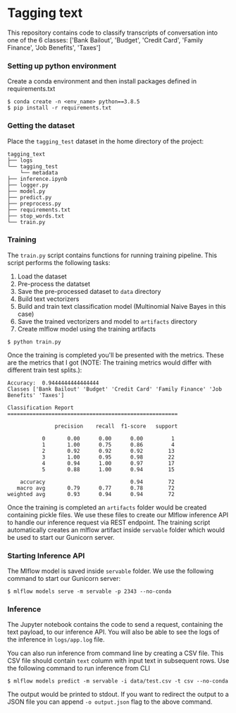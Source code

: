 # Tagging text

This repository contains code to classify transcripts of conversation into one of the 6 classes: ['Bank Bailout', 'Budget', 'Credit Card', 'Family Finance', 'Job Benefits', 'Taxes']

### Setting up python environment

Create a conda environment and then install packages defined in requirements.txt

```
$ conda create -n <env_name> python==3.8.5
$ pip install -r requirements.txt
```

### Getting the dataset

Place the `tagging_test` dataset in the home directory of the project:

```
tagging_text
├── logs
└── tagging_test
    └── metadata
├── inference.ipynb
├── logger.py
├── model.py
├── predict.py
├── preprocess.py
├── requirements.txt
├── stop_words.txt
└── train.py
```

### Training

The `train.py` script contains functions for running training pipeline. This script performs the following tasks:
1. Load the dataset
2. Pre-process the datatset
3. Save the pre-processed dataset to `data` directory
4. Build text vectorizers
5. Build and train text classification model (Multinomial Naive Bayes in this case)
6. Save the trained vectorizers and model to `artifacts` directory
7. Create mlflow model using the training artifacts

```
$ python train.py
```

Once the training is completed you'll be presented with the metrics. These are the metrics that I got (NOTE: The training metrics would differ with different train test splits.):

```
Accuracy:  0.9444444444444444
Classes ['Bank Bailout' 'Budget' 'Credit Card' 'Family Finance' 'Job Benefits' 'Taxes']

Classification Report
======================================================

               precision    recall  f1-score   support

           0       0.00      0.00      0.00         1
           1       1.00      0.75      0.86         4
           2       0.92      0.92      0.92        13
           3       1.00      0.95      0.98        22
           4       0.94      1.00      0.97        17
           5       0.88      1.00      0.94        15

    accuracy                           0.94        72
   macro avg       0.79      0.77      0.78        72
weighted avg       0.93      0.94      0.94        72
```

Once the training is completed an `artifacts` folder would be created containing pickle files. We use these files to create our Mlflow inference API to handle our inference request via REST endpoint. The training script automatically creates an mlflow artifact inside `servable` folder which would be used to start our Gunicorn server.

### Starting Inference API

The Mlflow model is saved inside `servable` folder. We use the following command to start our Gunicorn server:

```
$ mlflow models serve -m servable -p 2343 --no-conda
```

### Inference

The Jupyter notebook contains the code to send a request, containing the text payload, to our inference API. You will also be able to see the logs of the inference in `logs/app.log` file.

You can also run inference from command line by creating a CSV file. This CSV file should contain `text` column with input text in subsequent rows. Use the following command to run inference from CLI

```
$ mlflow models predict -m servable -i data/test.csv -t csv --no-conda
```

The output would be printed to stdout. If you want to redirect the output to a JSON file you can append `-o output.json` flag to the above command.
